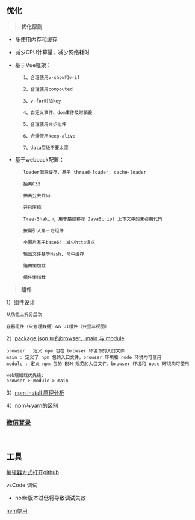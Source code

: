 ## 优化

> **优化原则**
 
* 多使用内存和缓存

* 减少CPU计算量，减少网络耗时

*  基于Vue框架：
   ```
      1、合理使用v-show和v-if

      2、合理使用compouted

      3、v-for时加key

      4、自定义事件、dom事件及时销毁

      5、合理使用异步组件

      6、合理使用keep-alive

      7、data层级不要太深
   ```
* 基于webpack配置：
  ``` 
     loader配置缓存，基于 thread-loader, cache-loader

     抽离CSS

     抽离公共代码

     开启压缩

     Tree-Shaking 用于描述移除 JavaScript 上下文中的未引用代码

     按需引入第三方组件

     小图片基于base64：减少http请求

     输出文件基于Hash, 命中缓存

     路由懒加载

     组件懒加载
  ```

> **组件**
> 
  1）组件设计
  ```
  从功能上拆分层次
  
  容器组件（只管理数据）&& UI组件（只显示视图）
  ```
  2）[package.json 中的browser、main 与 module](https://juejin.cn/post/6844903862977953806)
  
  ```
  browser : 定义 npm 包在 browser 环境下的入口文件
  main : 定义了 npm 包的入口文件，browser 环境和 node 环境均可使用
  module : 定义 npm 包的 ESM 规范的入口文件，browser 环境和 node 环境均可使用
     
  web端加载优先级:
  browser > module > main 
  ```
  3）[npm install 原理分析](https://cloud.tencent.com/developer/article/1555982) 
  
  4）[npm与yarn的区别](https://zhuanlan.zhihu.com/p/27449990)
  
### [微信登录](https://www.jianshu.com/p/322035a9f05d)

<br/>

## 工具

[编辑器方式打开github](https://github1s.com/yang1212/Bill)

vsCode 调试
* node版本过低将导致调试失效

[nvm使用](https://www.cnblogs.com/Tiboo/p/12637602.html)
   
